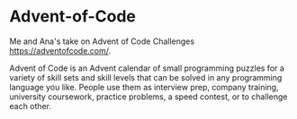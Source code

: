 # Advent-of-Code
Me and Ana's take on Advent of Code Challenges
https://adventofcode.com/.

Advent of Code is an Advent calendar of small programming puzzles for a variety of skill sets and skill levels that can be solved in any programming language you like. People use them as interview prep, company training, university coursework, practice problems, a speed contest, or to challenge each other.
